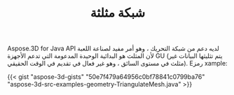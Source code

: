 ﻿---
title: شبكة مثلثة
type: docs
weight: 20
url: /ar/java/triangulate-mesh/
description: Aspose.3D for Java API لديه دعم من شبكة التحريك ، وهو أمر مفيد لصناعة اللعبة لأن المثلث هو البدائية الوحيدة المدعومة التي تدعم الأجهزة GU (يتم تثليثها البيانات غير مثلث في مستوى السائق ، وهو غير فعال في تقديم في الوقت الحقيقي).
---
Aspose.3D for Java API لديه دعم من شبكة التحريك ، وهو أمر مفيد لصناعة اللعبة لأن المثلث هو البدائية الوحيدة المدعومة التي تدعم الأجهزة GU (يتم تثليثها البيانات غير مثلث في مستوى السائق ، وهو غير فعال في تقديم في الوقت الحقيقي). Eرمز xample:

{{< gist "aspose-3d-gists" "50e7f479a64956c0bf78841c0799ba76" "aspose-3d-src-examples-geometry-TriangulateMesh.java" >}}




